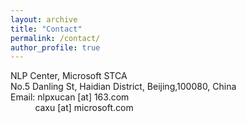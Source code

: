 ```yaml
---
layout: archive
title: "Contact"
permalink: /contact/
author_profile: true
---
```

NLP Center, Microsoft STCA<br>
No.5 Danling St, Haidian District, Beijing,100080, China<br>
Email: nlpxucan [at] 163.com
</br>
&nbsp;&nbsp;&nbsp;&nbsp;&nbsp;&nbsp;&nbsp;&nbsp;&nbsp;&nbsp;caxu [at] microsoft.com
